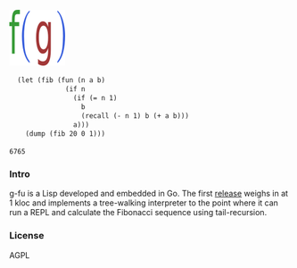 ![Logo](logo.png)

```
  (let (fib (fun (n a b)
              (if n 
                (if (= n 1)
                  b
                  (recall (- n 1) b (+ a b)))
                a)))
    (dump (fib 20 0 1)))

6765
```

### Intro
g-fu is a Lisp developed and embedded in Go. The first [release](https://github.com/codr7/g-fu/tree/master/v1) weighs in at 1 kloc and implements a tree-walking interpreter to the point where it can run a REPL and calculate the Fibonacci sequence using tail-recursion.

### License
AGPL